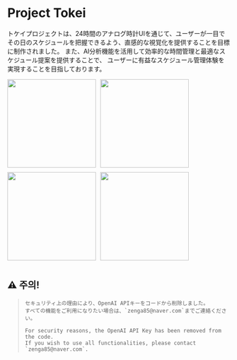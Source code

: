 # Project Tokei
トケイプロジェクトは、24時間のアナログ時計UIを通じて、ユーザーが一目でその日のスケジュールを把握できるよう、直感的な視覚化を提供することを目標に制作されました。
また、AI分析機能を活用して効率的な時間管理と最適なスケジュール提案を提供することで、
ユーザーに有益なスケジュール管理体験を実現することを目指しております。

<div style="display: flex; flex-wrap: wrap;">
  <img src="https://github.com/user-attachments/assets/b99829a1-6f10-4ecc-90bb-c81a6dc37939" width="200" style="margin-right: 10px; margin-bottom: 10px;" />
  <img src="https://github.com/user-attachments/assets/1efa9ef8-2298-498e-b443-d46d3939ae8c" width="200" style="margin-right: 10px; margin-bottom: 10px;" />
  <img src="https://github.com/user-attachments/assets/c1a84037-9fe2-4422-961c-30af7a18414e" width="200" style="margin-right: 10px; margin-bottom: 10px;" />
  <img src="https://github.com/user-attachments/assets/5b43127d-aa43-4f5d-8891-9e8e791749e8" width="200" style="margin-right: 10px; margin-bottom: 10px;" />
</div>

## :warning: 주의!
>
> ```plaintext
> セキュリティ上の理由により、OpenAI APIキーをコードから削除しました。
> すべての機能をご利用になりたい場合は、`zenga85@naver.com`までご連絡ください。
> ```
>
> ```plaintext
> For security reasons, the OpenAI API Key has been removed from the code.
> If you wish to use all functionalities, please contact `zenga85@naver.com`.
> ```

